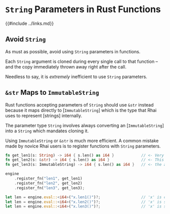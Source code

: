 `String` Parameters in Rust Functions
====================================

{{#include ../links.md}}


Avoid `String`
--------------

As must as possible, avoid using `String` parameters in functions.

Each `String` argument is cloned during every single call to that function &ndash; and the copy
immediately thrown away right after the call.

Needless to say, it is _extremely_ inefficient to use `String` parameters.


`&str` Maps to `ImmutableString`
-------------------------------

Rust functions accepting parameters of `String` should use `&str` instead because it maps directly to
[`ImmutableString`] which is the type that Rhai uses to represent [strings] internally.

The parameter type `String` involves always converting an [`ImmutableString`] into a `String`
which mandates cloning it.

Using `ImmutableString` or `&str` is much more efficient.
A common mistake made by novice Rhai users is to register functions with `String` parameters.

```rust
fn get_len1(s: String) -> i64 { s.len() as i64 }            // <- Very inefficient!!!
fn get_len2(s: &str) -> i64 { s.len() as i64 }              // <- This is better
fn get_len3(s: ImmutableString) -> i64 { s.len() as i64 }   // <- the above is equivalent to this

engine
    .register_fn("len1", get_len1)
    .register_fn("len2", get_len2)
    .register_fn("len3", get_len3);

let len = engine.eval::<i64>("x.len1()")?;                  // 'x' is cloned, very inefficient!
let len = engine.eval::<i64>("x.len2()")?;                  // 'x' is shared
let len = engine.eval::<i64>("x.len3()")?;                  // 'x' is shared
```
